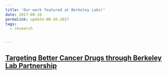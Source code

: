 ```yaml
---
title: 'Our work featured at Berkeley Labs!'
date: 2017-08-16
permalink: update-08-16-2017
tags:
  - research


---
```


[Targeting Better Cancer Drugs through Berkeley Lab Partnership](http://cs.lbl.gov/news-media/news/2017/targeting-better-cancer-drugs-through-berkeley-lab-partnership/)
------
